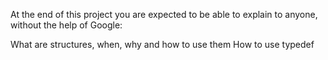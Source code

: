 At the end of this project you are expected to be able to explain to anyone, without the help of Google:

What are structures, when, why and how to use them
How to use typedef